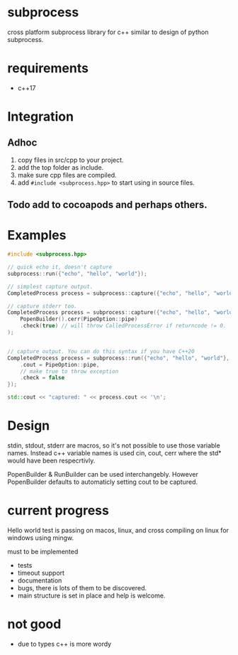 # subprocess
cross platform subprocess library for c++ similar to design of python
subprocess.

# requirements

- c++17

# Integration

##  Adhoc

1. copy files in src/cpp to your project.
2. add the top folder as include.
3. make sure cpp files are compiled.
4. add `#include <subprocess.hpp>` to start using in source files.

## Todo add to cocoapods and perhaps others.

# Examples

```cpp
#include <subprocess.hpp>

// quick echo it, doesn't capture
subprocess::run({"echo", "hello", "world"});

// simplest capture output.
CompletedProcess process = subprocess::capture({"echo", "hello", "world"});

// capture stderr too.
CompletedProcess process = subprocess::capture({"echo", "hello", "world"},
    PopenBuilder().cerr(PipeOption::pipe)
    .check(true) // will throw CalledProcessError if returncode != 0.
);


// capture output. You can do this syntax if you have C++20
CompletedProcess process = subprocess::run({"echo", "hello", "world"}, {
    .cout = PipeOption::pipe,
    // make true to throw exception
    .check = false
});

std::cout << "captured: " << process.cout << '\n';
```

# Design

stdin, stdout, stderr are macros, so it's not possible to use those variable
names. Instead c++ variable names is used cin, cout, cerr where the std* would
have been respecrtivly.

PopenBuilder & RunBuilder can be used interchangebly. However PopenBuilder
defaults to automaticly setting cout to be captured.

# current progress

Hello world test is passing on macos, linux, and cross compiling on linux for
windows using mingw.

must to be implemented

- tests
- timeout support
- documentation
- bugs, there is lots of them to be discovered.
- main structure is set in place and help is welcome.

# not good

- due to types c++ is more wordy
